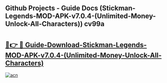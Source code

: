 ## Github Projects - Guide Docs (Stickman-Legends-MOD-APK-v7.0.4-(Unlimited-Money-Unlock-All-Characters)) cv99a

# <h2><a href="https://apkcomod.com?title=Stickman-Legends-MOD-APK-v7.0.4-(Unlimited-Money-Unlock-All-Characters)">🔗👉 🔴 Guide-Download-Stickman-Legends-MOD-APK-v7.0.4-(Unlimited-Money-Unlock-All-Characters) </a></h2>

[![acn](https://github.com/user-attachments/assets/0f9c940e-d8b0-45ae-aac7-cd30a18b3e1c)](https://apkcomod.com?title=Stickman-Legends-MOD-APK-v7.0.4-(Unlimited-Money-Unlock-All-Characters))
